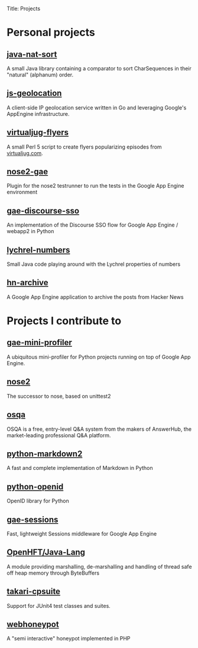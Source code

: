 Title: Projects

# Personal projects

## [java-nat-sort](https://github.com/gpanther/java-nat-sort)

A small Java library containing a comparator to sort CharSequences in their "natural" (alphanum) order.


## [js-geolocation](http://www.grey-panther.net/js-geolocation/)

A client-side IP geolocation service written in Go and leveraging Google's AppEngine infrastructure.


## [virtualjug-flyers](https://github.com/gpanther/virtualjug-flyers)

A small Perl 5 script to create flyers popularizing episodes from [virtualjug.com](http://virtualjug.com/).


## [nose2-gae](https://github.com/udacity/nose2-gae)

Plugin for the nose2 testrunner to run the tests in the Google App Engine environment 


## [gae-discourse-sso](https://github.com/udacity/gae-discourse-sso)

An implementation of the Discourse SSO flow for Google App Engine / webapp2 in Python 


## [lychrel-numbers](https://github.com/gpanther/lychrel-numbers)

Small Java code playing around with the Lychrel properties of numbers


## [hn-archive](https://github.com/gpanther/hn-archive)

A Google App Engine application to archive the posts from Hacker News


# Projects I contribute to

## [gae-mini-profiler](https://github.com/Khan/gae_mini_profiler)

A ubiquitous mini-profiler for Python projects running on top of Google App Engine.


## [nose2](https://github.com/nose-devs/nose2)

The successor to nose, based on unittest2


## [osqa](https://github.com/dzone/osqa)

OSQA is a free, entry-level Q&A system from the makers of AnswerHub, the market-leading professional Q&A platform.


## [python-markdown2](https://github.com/trentm/python-markdown2)

A fast and complete implementation of Markdown in Python


## [python-openid](https://github.com/openid/python-openid)

OpenID library for Python


## [gae-sessions](https://github.com/dound/gae-sessions)

Fast, lightweight Sessions middleware for Google App Engine


## [OpenHFT/Java-Lang](https://github.com/OpenHFT/Java-Lang)

A module providing marshalling, de-marshalling and handling of thread safe off heap memory through ByteBuffers


## [takari-cpsuite](https://github.com/takari/takari-cpsuite)

Support for JUnit4 test classes and suites.

## [webhoneypot](https://code.google.com/p/webhoneypot/)

A "semi interactive" honeypot implemented in PHP

